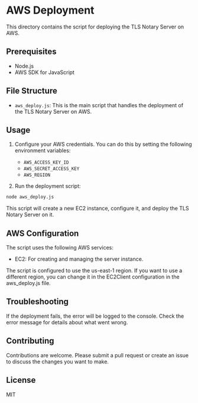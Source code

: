 # AWS Deployment

This directory contains the script for deploying the TLS Notary Server on AWS.

## Prerequisites

- Node.js
- AWS SDK for JavaScript

## File Structure

- `aws_deploy.js`: This is the main script that handles the deployment of the TLS Notary Server on AWS.

## Usage

1. Configure your AWS credentials. You can do this by setting the following environment variables:

   - `AWS_ACCESS_KEY_ID`
   - `AWS_SECRET_ACCESS_KEY`
   - `AWS_REGION`

2. Run the deployment script:

```sh
node aws_deploy.js
```

This script will create a new EC2 instance, configure it, and deploy the TLS Notary Server on it.

## AWS Configuration

The script uses the following AWS services:

- EC2: For creating and managing the server instance.

The script is configured to use the us-east-1 region. If you want to use a different region, you can change it in the EC2Client configuration in the aws_deploy.js file.

## Troubleshooting

If the deployment fails, the error will be logged to the console. Check the error message for details about what went wrong.

## Contributing

Contributions are welcome. Please submit a pull request or create an issue to discuss the changes you want to make.

## License

MIT
